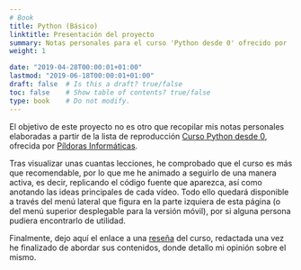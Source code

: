 ```yaml
---
# Book
title: Python (Básico)
linktitle: Presentación del proyecto
summary: Notas personales para el curso 'Python desde 0' ofrecido por 'Píldoras Informáticas'.
weight: 1

date: "2019-04-28T00:00:01+01:00"
lastmod: "2019-06-18T00:00:01+01:00"
draft: false  # Is this a draft? true/false
toc: false    # Show table of contents? true/false
type: book    # Do not modify.
---
```


El objetivo de este proyecto no es otro que recopilar mis notas personales elaboradas a partir de la lista de reproducción [Curso Python desde 0](https://www.youtube.com/playlist?list=PLU8oAlHdN5BlvPxziopYZRd55pdqFwkeS), ofrecida por [Píldoras Informáticas](https://www.pildorasinformaticas.es/).

Tras visualizar unas cuantas lecciones, he comprobado que el curso es más que recomendable, por lo que me he animado a seguirlo de una manera activa, es decir, replicando el código fuente que aparezca, así como anotando las ideas principales de cada vídeo. Todo ello quedará disponible a través del menú lateral que figura en la parte izquiera de esta página (o del menú superior desplegable para la versión móvil), por si alguna persona pudiera encontrarlo de utilidad.

Finalmente, dejo aquí el enlace a una [reseña](/2019/06/18/resena-curso-python-desde-cero/) del curso, redactada una vez he finalizado de abordar sus contenidos, donde detallo mi opinión sobre el mismo.
